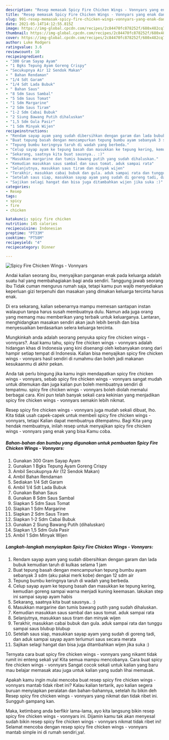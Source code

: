 ```yaml
---
description: "Resep memasak Spicy Fire Chicken Wings - Vonnyars yang enak dan Mudah Dibuat"
title: "Resep memasak Spicy Fire Chicken Wings - Vonnyars yang enak dan Mudah Dibuat"
slug: 991-resep-memasak-spicy-fire-chicken-wings-vonnyars-yang-enak-dan-mudah-dibuat
date: 2021-05-14T14:12:55.815Z
image: https://img-global.cpcdn.com/recipes/2c84470fc878252f/680x482cq70/spicy-fire-chicken-wings-vonnyars-foto-resep-utama.jpg
thumbnail: https://img-global.cpcdn.com/recipes/2c84470fc878252f/680x482cq70/spicy-fire-chicken-wings-vonnyars-foto-resep-utama.jpg
cover: https://img-global.cpcdn.com/recipes/2c84470fc878252f/680x482cq70/spicy-fire-chicken-wings-vonnyars-foto-resep-utama.jpg
author: Luke Rodgers
ratingvalue: 3.6
reviewcount: 10
recipeingredient:
- "300 Gram Sayap Ayam"
- "1 Bgks Tepung Ayam Goreng Crispy"
- "Secukupnya Air 12 Sendok Makan"
- " Bahan Rendaman"
- "1/4 Sdt Garam"
- "1/4 Sdt Lada Bubuk"
- " Bahan Saus"
- "8 Sdm Saus Sambal"
- "5 Sdm Saus Tomat"
- "1 Sdm Margarine"
- "2 Sdm Saus Tiram"
- "1-2 Sdm Cabai Bubuk"
- "2 Siung Bawang Putih dihaluskan"
- "1,5 Sdm Gula Pasir"
- "1 Sdm Minyak Wijen"
recipeinstructions:
- "Rendam sayap ayam yang sudah dibersihkan dengan garam dan lada bubuk kemudian taruh di kulkas selama 1 jam"
- "Buat tepung basah dengan mencampurkan tepung bumbu ayam sebanyak 3 sdm (aku pakai merk kobe) dengan 12 sdm air"
- "Tepung bumbu keringnya taruh di wadah yang berbeda."
- "Celup sayap ayam ke tepung basah dan masukkan ke tepung kering, kemudian goreng sampai warna menjadi kuning keemasan. lakukan step ini sampai sayap ayam habis"
- "Sekarang, saatnya kita buat sausnya.. :)"
- "Masukkan margarine dan tumis bawang putih yang sudah dihaluskan."
- "Kemudian masukkan saus sambal dan saus tomat. aduk sampai rata"
- "Selanjutnya, masukkan saus tiram dan minyak wijen"
- "Terakhir, masukkan cabai bubuk dan gula. aduk sampai rata dan tunggu sampai saus blubup blubup"
- "Setelah saus siap, masukkan sayap ayam yang sudah di goreng tadi, dan aduk sampai sayap ayam terlumuri saus secara merata"
- "Sajikan selagi hangat dan bisa juga ditambahkan wijen jika suka :)"
categories:
- Resep
tags:
- spicy
- fire
- chicken

katakunci: spicy fire chicken 
nutrition: 145 calories
recipecuisine: Indonesian
preptime: "PT33M"
cooktime: "PT58M"
recipeyield: "4"
recipecategory: Dinner

---
```



![Spicy Fire Chicken Wings - Vonnyars](https://img-global.cpcdn.com/recipes/2c84470fc878252f/680x482cq70/spicy-fire-chicken-wings-vonnyars-foto-resep-utama.jpg)

Andai kalian seorang ibu, menyajikan panganan enak pada keluarga adalah suatu hal yang membahagiakan bagi anda sendiri. Tanggung jawab seorang ibu Tidak cuman mengurus rumah saja, tetapi kamu pun wajib menyediakan keperluan gizi terpenuhi dan masakan yang dimakan keluarga tercinta harus enak.

Di era  sekarang, kalian sebenarnya mampu memesan santapan instan walaupun tanpa harus susah membuatnya dulu. Namun ada juga orang yang memang mau memberikan yang terbaik untuk keluarganya. Lantaran, menghidangkan masakan sendiri akan jauh lebih bersih dan bisa menyesuaikan berdasarkan selera keluarga tercinta. 



Mungkinkah anda adalah seorang penyuka spicy fire chicken wings - vonnyars?. Asal kamu tahu, spicy fire chicken wings - vonnyars adalah hidangan khas di Indonesia yang kini disenangi oleh kebanyakan orang dari hampir setiap tempat di Indonesia. Kalian bisa menyajikan spicy fire chicken wings - vonnyars hasil sendiri di rumahmu dan boleh jadi makanan kesukaanmu di akhir pekan.

Anda tak perlu bingung jika kamu ingin mendapatkan spicy fire chicken wings - vonnyars, sebab spicy fire chicken wings - vonnyars sangat mudah untuk ditemukan dan juga kalian pun boleh membuatnya sendiri di tempatmu. spicy fire chicken wings - vonnyars boleh diolah memalui berbagai cara. Kini pun telah banyak sekali cara kekinian yang menjadikan spicy fire chicken wings - vonnyars semakin lebih nikmat.

Resep spicy fire chicken wings - vonnyars juga mudah sekali dibuat, lho. Kita tidak usah capek-capek untuk membeli spicy fire chicken wings - vonnyars, tetapi Kalian dapat membuatnya ditempatmu. Bagi Kita yang hendak membuatnya, inilah resep untuk menyajikan spicy fire chicken wings - vonnyars yang enak yang bisa Kamu coba.

<!--inarticleads1-->

##### Bahan-bahan dan bumbu yang digunakan untuk pembuatan Spicy Fire Chicken Wings - Vonnyars:

1. Gunakan 300 Gram Sayap Ayam
1. Gunakan 1 Bgks Tepung Ayam Goreng Crispy
1. Ambil Secukupnya Air (12 Sendok Makan)
1. Ambil  Bahan Rendaman
1. Sediakan 1/4 Sdt Garam
1. Ambil 1/4 Sdt Lada Bubuk
1. Gunakan  Bahan Saus
1. Gunakan 8 Sdm Saus Sambal
1. Siapkan 5 Sdm Saus Tomat
1. Siapkan 1 Sdm Margarine
1. Siapkan 2 Sdm Saus Tiram
1. Siapkan 1-2 Sdm Cabai Bubuk
1. Gunakan 2 Siung Bawang Putih (dihaluskan)
1. Siapkan 1,5 Sdm Gula Pasir
1. Ambil 1 Sdm Minyak Wijen




<!--inarticleads2-->

##### Langkah-langkah menyiapkan Spicy Fire Chicken Wings - Vonnyars:

1. Rendam sayap ayam yang sudah dibersihkan dengan garam dan lada bubuk kemudian taruh di kulkas selama 1 jam
1. Buat tepung basah dengan mencampurkan tepung bumbu ayam sebanyak 3 sdm (aku pakai merk kobe) dengan 12 sdm air
1. Tepung bumbu keringnya taruh di wadah yang berbeda.
1. Celup sayap ayam ke tepung basah dan masukkan ke tepung kering, kemudian goreng sampai warna menjadi kuning keemasan. lakukan step ini sampai sayap ayam habis
1. Sekarang, saatnya kita buat sausnya.. :)
1. Masukkan margarine dan tumis bawang putih yang sudah dihaluskan.
1. Kemudian masukkan saus sambal dan saus tomat. aduk sampai rata
1. Selanjutnya, masukkan saus tiram dan minyak wijen
1. Terakhir, masukkan cabai bubuk dan gula. aduk sampai rata dan tunggu sampai saus blubup blubup
1. Setelah saus siap, masukkan sayap ayam yang sudah di goreng tadi, dan aduk sampai sayap ayam terlumuri saus secara merata
1. Sajikan selagi hangat dan bisa juga ditambahkan wijen jika suka :)




Ternyata cara buat spicy fire chicken wings - vonnyars yang nikamt tidak rumit ini enteng sekali ya! Kita semua mampu mencobanya. Cara buat spicy fire chicken wings - vonnyars Sangat cocok sekali untuk kalian yang baru mau belajar memasak atau juga untuk kalian yang sudah lihai memasak.

Apakah kamu ingin mulai mencoba buat resep spicy fire chicken wings - vonnyars mantab tidak ribet ini? Kalau kalian tertarik, ayo kalian segera buruan menyiapkan peralatan dan bahan-bahannya, setelah itu bikin deh Resep spicy fire chicken wings - vonnyars yang nikmat dan tidak ribet ini. Sungguh gampang kan. 

Maka, ketimbang anda berfikir lama-lama, ayo kita langsung bikin resep spicy fire chicken wings - vonnyars ini. Dijamin kamu tak akan menyesal sudah bikin resep spicy fire chicken wings - vonnyars nikmat tidak ribet ini! Selamat mencoba dengan resep spicy fire chicken wings - vonnyars mantab simple ini di rumah sendiri,ya!.

